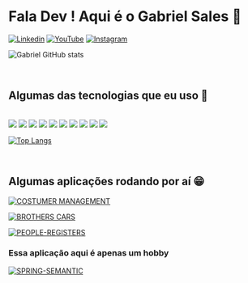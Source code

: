 # Fala Dev ! Aqui é o Gabriel Sales 👋


[![Linkedin](https://img.shields.io/badge/LinkedIn-0077B5?style=for-the-badge&logo=linkedin&logoColor=white)](https://www.linkedin.com/in/gabriel-sales-3093b0168/)
[![YouTube](https://img.shields.io/badge/YouTube-FF0000?style=for-the-badge&logo=youtube&logoColor=white)](https://www.youtube.com/channel/UCV7g-TBrdSNExApdsIcoFhQ)
[![Instagram](https://img.shields.io/badge/Instagram-E4405F?style=for-the-badge&logo=instagram&logoColor=white)](https://www.instagram.com/salles_dk/)

![Gabriel GitHub stats](https://github-readme-stats.vercel.app/api?username=gabrielzom&show_icons=true&theme=dark)

<br />

## Algumas das tecnologias que eu uso 📖

<div style="display:inline_block;"><br>
    <img aling="center" src="https://img.shields.io/badge/Spring-6DB33F?style=for-the-badge&logo=spring&logoColor=white">
    <img aling="center" src="https://img.shields.io/badge/.NET-5C2D91?style=for-the-badge&logo=.net&logoColor=white">
    <img aling="center" src="https://img.shields.io/badge/Node.js-43853D?style=for-the-badge&logo=node.js&logoColor=white">
    <img aling="center" src="https://img.shields.io/badge/Java-ED8B00?style=for-the-badge&logo=java&logoColor=white">
    <img aling="center" src="https://img.shields.io/badge/C%23-239120?style=for-the-badge&logo=c-sharp&logoColor=white">
    <img aling="center" src="https://img.shields.io/badge/JavaScript-F7DF1E?style=for-the-badge&logo=javascript&logoColor=black">
    <img aling="center" src="https://img.shields.io/badge/HTML5-E34F26?style=for-the-badge&logo=html5&logoColor=white">
    <img aling="center" src="https://img.shields.io/badge/CSS3-1572B6?style=for-the-badge&logo=css3&logoColor=white">
    <img aling="center" src="https://img.shields.io/badge/Bootstrap-563D7C?style=for-the-badge&logo=bootstrap&logoColor=white">
    <img aling="center" src="https://img.shields.io/badge/React-20232A?style=for-the-badge&logo=react&logoColor=61DAFB">
</div>


[![Top Langs](https://github-readme-stats.vercel.app/api/top-langs/?username=gabrielzom&layout=compact)](https://github.com/anuraghazra/github-readme-stats)




<br />

## Algumas aplicações rodando por aí 😁


[![COSTUMER MANAGEMENT](https://img.shields.io/website?label=COSTUMER-MANAGEMENT.HEROKUAPP.COM&style=for-the-badge&url=https://costumer-management.herokuapp.com/)](https://costumer-management.herokuapp.com/)

[![BROTHERS CARS](https://img.shields.io/website?label=BROTHERS-CARS.HEROKUAPP.COM&style=for-the-badge&url=https://brothers-cars.herokuapp.com/)](https://brothers-cars.herokuapp.com/)

[![PEOPLE-REGISTERS](https://img.shields.io/website?label=PEOPLE-REGISTERS.HEROKUAPP.COM&style=for-the-badge&url=https://people-registers.herokuapp.com/)](https://people-registers.herokuapp.com/)

### Essa aplicação aqui é apenas um hobby
[![SPRING-SEMANTIC](https://img.shields.io/website?label=SPRING-SEMANTIC.HEROKUAPP.COM&style=for-the-badge&url=https://spring-semanctic.herokuapp.com/)](https://spring-semanctic.herokuapp.com/)
